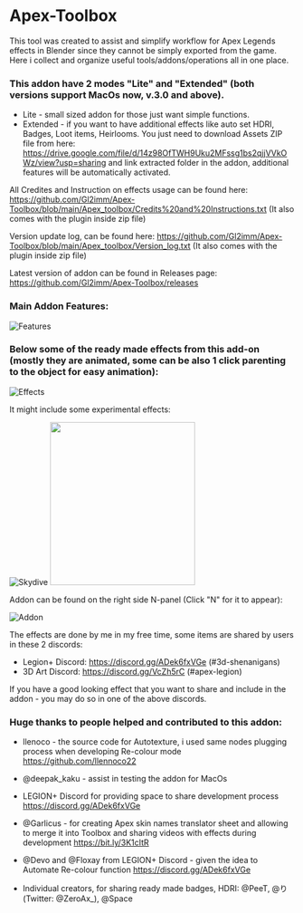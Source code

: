 # Apex-Toolbox

This tool was created to assist and simplify workflow for Apex Legends effects in Blender since they cannot be simply exported from the game. Here i collect and organize useful tools/addons/operations all in one place. 

### This addon have 2 modes "Lite" and "Extended" (both versions support MacOs now, v.3.0 and above). 
- Lite - small sized addon for those just want simple functions. 
- Extended - if you want to have additional effects like auto set HDRI, Badges, Loot items, Heirlooms. You just need to download Assets ZIP file from here: https://drive.google.com/file/d/14z98OfTWH9Uku2MFssg1bs2qjjVVkOWz/view?usp=sharing and link extracted folder in the addon, additional features will be automatically activated.

All Credites and Instruction on effects usage can be found here: https://github.com/Gl2imm/Apex-Toolbox/blob/main/Apex_toolbox/Credits%20and%20Instructions.txt (It also comes with the plugin inside zip file)

Version update log, can be found here: https://github.com/Gl2imm/Apex-Toolbox/blob/main/Apex_toolbox/Version_log.txt (It also comes with the plugin inside zip file)

Latest version of addon can be found in Releases page: https://github.com/Gl2imm/Apex-Toolbox/releases

### Main Addon Features:
![Features](https://i.ibb.co/XpZs7Xh/Features-List.png)

### Below some of the ready made effects from this add-on (mostly they are animated, some can be also 1 click parenting to the object for easy animation):
![Effects](https://i.ibb.co/0jrsmFx/Apex-toolbox.png)

It might include some experimental effects:

![Skydive](https://i.ibb.co/0XJ4cjL/mpc-hc64-uyu-Ymp-Lohw.gif)    <img src="https://i.ibb.co/Hg70mCg/respawn-holo.gif" width="256" height="288" />

Addon can be found on the right side N-panel (Click "N" for it to appear):

![Addon](https://i.ibb.co/jf4rg6D/addon.png)

The effects are done by me in my free time, some items are shared by users in these 2 discords:
- Legion+ Discord: https://discord.gg/ADek6fxVGe (#3d-shenanigans)
- 3D Art Discord: https://discord.gg/VcZh5rC (#apex-legion)

If you have a good looking effect that you want to share and include in the addon - you may do so in one of the above discords.

### Huge thanks to people helped and contributed to this addon:
- llenoco - the source code for Autotexture, i used same nodes plugging process when developing Re-colour mode
https://github.com/llennoco22

- @deepak_kaku - assist in testing the addon for MacOs

- LEGION+ Discord for providing space to share development process 
https://discord.gg/ADek6fxVGe

- @Garlicus - for creating Apex skin names translator sheet and allowing to merge it into Toolbox and sharing videos with effects during development
https://bit.ly/3K1cItR 

- @Devo and @Floxay from LEGION+ Discord - given the idea to Automate Re-colour function
https://discord.gg/ADek6fxVGe

- Individual creators, for sharing ready made badges, HDRI:
@PeeT, @り(Twitter: @ZeroAx_), @Space
